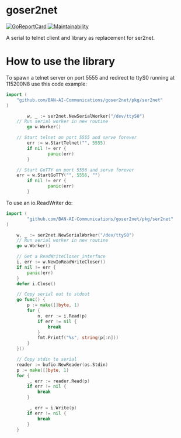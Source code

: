 # goser2net

[![GoReportCard](https://goreportcard.com/badge/github.com/BAN-AI-Communications/goser2net)](https://goreportcard.com/badge/github.com/BAN-AI-Communications/goser2net)
[![Maintainability](https://api.codeclimate.com/v1/badges/3c38ebecd2c09b539180/maintainability)](https://codeclimate.com/github/BAN-AI-Communications/goser2net/maintainability)

A serial to telnet client and library as replacement for ser2net.

# How to use the library

To spawn a telnet server on port 5555 and redirect to ttyS0 running at 115200N8
use this code example:

```go
import (
	"github.com/BAN-AI-Communications/goser2net/pkg/ser2net"
)

        w, _ := ser2net.NewSerialWorker("/dev/ttyS0")
	// Run serial worker in new routine
        go w.Worker()

	// Start telnet on port 5555 and serve forever
        err := w.StartTelnet("", 5555)
        if nil != err {
                panic(err)
        }

	// Start GoTTY on port 5556 and serve forever
	err = w.StartGoTTY("", 5556, "")
        if nil != err {
                panic(err)
        }
```

To use an io.ReadWriter do:

```go
import (
        "github.com/BAN-AI-Communications/goser2net/pkg/ser2net"
)

	w, _ := ser2net.NewSerialWorker("/dev/ttyS0")
	// Run serial worker in new routine
	go w.Worker()

	// Get a ReadWriteCloser interface
	i, err := w.NewIoReadWriteCloser()
	if nil != err {
		panic(err)
	}
	defer i.Close()

	// Copy serial out to stdout
	go func() {
		p := make([]byte, 1)
		for {
			n, err := i.Read(p)
			if err != nil {
				break
			}
			fmt.Printf("%s", string(p[:n]))
		}
	}()

	// Copy stdin to serial
	reader := bufio.NewReader(os.Stdin)
	p := make([]byte, 1)
	for {
		_, err := reader.Read(p)
		if err != nil {
			break
		}

		_, err = i.Write(p)
		if err != nil {
			break
		}
	}
```

